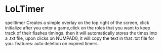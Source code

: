 # LoLTimer
spelltimer
Creates a simple overlay on the top right of the screen, click initialize after you enter a game,click on the roles that you want to keep track of their flashes timings.
then it will automatically stores the times into a .txt file, upon clicks on NUMPAD0, it will copy the text in that .txt file for you.
features:
auto deletion on expired timers.
